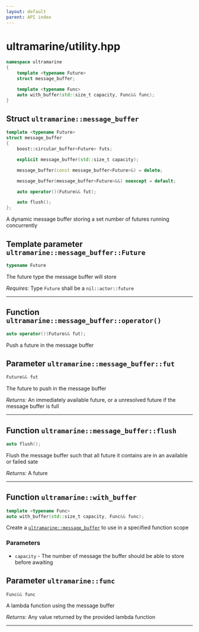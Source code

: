 ```yaml
---
layout: default
parent: API index
---
```


# ultramarine/utility.hpp

``` cpp
namespace ultramarine
{
    template <typename Future>
    struct message_buffer;

    template <typename Func>
    auto with_buffer(std::size_t capacity, Func&& func);
}
```

## Struct `ultramarine::message_buffer`

``` cpp
template <typename Future>
struct message_buffer
{
    boost::circular_buffer<Future> futs;

    explicit message_buffer(std::size_t capacity);

    message_buffer(const message_buffer<Future>&) = delete;

    message_buffer(message_buffer<Future>&&) noexcept = default;

    auto operator()(Future&& fut);

    auto flush();
};
```

A dynamic message buffer storing a set number of futures running concurrently

## Template parameter `ultramarine::message_buffer::Future`

``` cpp
typename Future
```

The future type the message buffer will store

*Requires:* Type `Future` shall be a `nil::actor::future`

-----

## Function `ultramarine::message_buffer::operator()`

``` cpp
auto operator()(Future&& fut);
```

Push a future in the message buffer

## Parameter `ultramarine::message_buffer::fut`

``` cpp
Future&& fut
```

The future to push in the message buffer

*Returns:* An immediately available future, or a unresolved future if the message buffer is full

-----

## Function `ultramarine::message_buffer::flush`

``` cpp
auto flush();
```

Flush the message buffer such that all future it contains are in an available or failed sate

*Returns:* A future

-----

## Function `ultramarine::with_buffer`

``` cpp
template <typename Func>
auto with_buffer(std::size_t capacity, Func&& func);
```

Create a [`ultramarine::message_buffer`](doc_ultramarine__utility.md#standardese-ultramarine__message_buffer-Future-) to use in a specified function scope

### Parameters

  - `capacity` - The number of message the buffer should be able to store before awaiting

## Parameter `ultramarine::func`

``` cpp
Func&& func
```

A lambda function using the message buffer

*Returns:* Any value returned by the provided lambda function

-----
